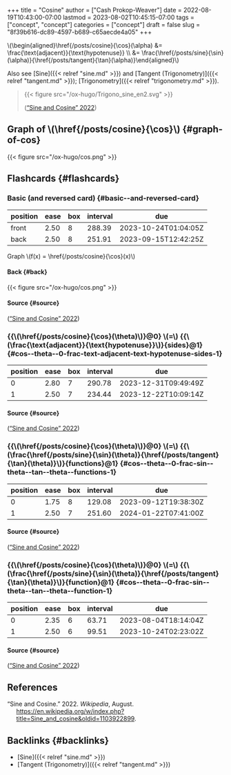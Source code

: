 +++
title = "Cosine"
author = ["Cash Prokop-Weaver"]
date = 2022-08-19T10:43:00-07:00
lastmod = 2023-08-02T10:45:15-07:00
tags = ["concept", "concept"]
categories = ["concept"]
draft = false
slug = "8f39b616-dc89-4597-b689-c65aecde4a05"
+++

\\(\begin{aligned}\href{/posts/cosine}{\cos}(\alpha) &= \frac{\text{adjacent}}{\text{hypotenuse}} \\\ &= \frac{\href{/posts/sine}{\sin}(\alpha)}{\href{/posts/tangent}{\tan}(\alpha)}\end{aligned}\\)

Also see [Sine]({{< relref "sine.md" >}}) and [Tangent (Trigonometry)]({{< relref "tangent.md" >}}); [Trigonometry]({{< relref "trigonometry.md" >}}).

> {{< figure src="/ox-hugo/Trigono_sine_en2.svg" >}}
>
> (<a href="#citeproc_bib_item_1">“Sine and Cosine” 2022</a>)


## Graph of \\(\href{/posts/cosine}{\cos}\\) {#graph-of-cos}

{{< figure src="/ox-hugo/cos.png" >}}


## Flashcards {#flashcards}


### Basic (and reversed card) {#basic--and-reversed-card}

| position | ease | box | interval | due                  |
|----------|------|-----|----------|----------------------|
| front    | 2.50 | 8   | 288.39   | 2023-10-24T01:04:05Z |
| back     | 2.50 | 8   | 251.91   | 2023-09-15T12:42:25Z |

Graph \\(f(x) = \href{/posts/cosine}{\cos}(x)\\)


#### Back {#back}

{{< figure src="/ox-hugo/cos.png" >}}


#### Source {#source}

(<a href="#citeproc_bib_item_1">“Sine and Cosine” 2022</a>)


### {{\\(\href{/posts/cosine}{\cos}(\theta)\\)}@0} \\(=\\) {{\\(\frac{\text{adjacent}}{\text{hypotenuse}}\\)}{sides}@1} {#cos--theta--0-frac-text-adjacent-text-hypotenuse-sides-1}

| position | ease | box | interval | due                  |
|----------|------|-----|----------|----------------------|
| 0        | 2.80 | 7   | 290.78   | 2023-12-31T09:49:49Z |
| 1        | 2.50 | 7   | 234.44   | 2023-12-22T10:09:14Z |


#### Source {#source}

(<a href="#citeproc_bib_item_1">“Sine and Cosine” 2022</a>)


### {{\\(\href{/posts/cosine}{\cos}(\theta)\\)}@0} \\(=\\) {{\\(\frac{\href{/posts/sine}{\sin}(\theta)}{\href{/posts/tangent}{\tan}(\theta)}\\)}{functions}@1} {#cos--theta--0-frac-sin--theta--tan--theta--functions-1}

| position | ease | box | interval | due                  |
|----------|------|-----|----------|----------------------|
| 0        | 1.75 | 8   | 129.08   | 2023-09-12T19:38:30Z |
| 1        | 2.50 | 7   | 251.60   | 2024-01-22T07:41:00Z |


#### Source {#source}

(<a href="#citeproc_bib_item_1">“Sine and Cosine” 2022</a>)


### {{\\(\href{/posts/cosine}{\cos}(\theta)\\)}@0} \\(=\\) {{\\(\frac{\href{/posts/sine}{\sin}(\theta)}{\href{/posts/tangent}{\tan}(\theta)}\\)}{function}@1} {#cos--theta--0-frac-sin--theta--tan--theta--function-1}

| position | ease | box | interval | due                  |
|----------|------|-----|----------|----------------------|
| 0        | 2.35 | 6   | 63.71    | 2023-08-04T18:14:04Z |
| 1        | 2.50 | 6   | 99.51    | 2023-10-24T02:23:02Z |


#### Source {#source}

(<a href="#citeproc_bib_item_1">“Sine and Cosine” 2022</a>)

## References

<style>.csl-entry{text-indent: -1.5em; margin-left: 1.5em;}</style><div class="csl-bib-body">
  <div class="csl-entry"><a id="citeproc_bib_item_1"></a>“Sine and Cosine.” 2022. <i>Wikipedia</i>, August. <a href="https://en.wikipedia.org/w/index.php?title=Sine_and_cosine&oldid=1103922899">https://en.wikipedia.org/w/index.php?title=Sine_and_cosine&#38;oldid=1103922899</a>.</div>
</div>


## Backlinks {#backlinks}

-   [Sine]({{< relref "sine.md" >}})
-   [Tangent (Trigonometry)]({{< relref "tangent.md" >}})

